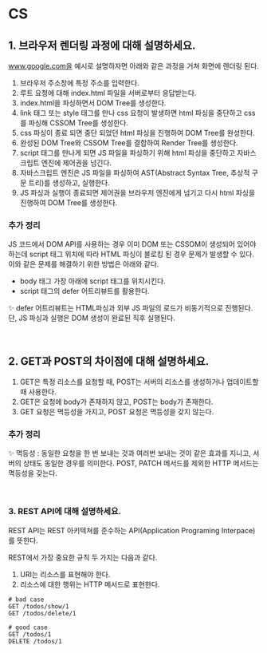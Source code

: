 # CS

## 1. 브라우저 렌더링 과정에 대해 설명하세요.

www.google.com을 예시로 설명하자면 아래와 같은 과정을 거쳐 화면에 렌더링 된다.

1. 브라우저 주소창에 특정 주소를 입력한다.
2. 루트 요청에 대해 index.html 파일을 서버로부터 응답받는다.
3. index.html을 파싱하면서 DOM Tree를 생성한다.
4. link 태그 또는 style 태그를 만나 css 요청이 발생하면 html 파싱을 중단하고 css를 파싱해 CSSOM Tree를 생성한다.
5. css 파싱이 종료 되면 중단 되었던 html 파싱을 진행하여 DOM Tree를 완성한다.
6. 완성된 DOM Tree와 CSSOM Tree를 결합하여 Render Tree를 생성한다.
7. script 태그를 만나게 되면 JS 파일을 파싱하기 위해 html 파싱을 중단하고 자바스크립트 엔진에 제어권을 넘긴다.
8. 자바스크립트 엔진은 JS 파일을 파싱하여 AST(Abstract Syntax Tree, 추상적 구문 트리)를 생성하고, 실행한다.
9. JS 파싱과 실행이 종료되면 제어권을 브라우저 엔진에게 넘기고 다시 html 파싱을 진행하여 DOM Tree를 생성한다.

### 추가 정리

JS 코드에서 DOM API를 사용하는 경우 이미 DOM 또는 CSSOM이 생성되어 있어야 하는데 script 태그 위치에 따라 HTML 파싱이 블로킹 된 경우 문제가 발생할 수 있다. 이와 같은 문제를 해결하기 위한 방법은 아래와 같다.

- body 태그 가장 아래에 script 태그를 위치시킨다.
- script 태그의 defer 어트리뷰트를 활용한다.

✨ defer 어트리뷰트는 HTML파싱과 외부 JS 파일의 로드가 비동기적으로 진행된다. 단, JS 파싱과 실행은 DOM 생성이 완료된 직후 실행된다.

<br>

## 2. GET과 POST의 차이점에 대해 설명하세요.

1. GET은 특정 리소스를 요청할 때, POST는 서버의 리소스를 생성하거나 업데이트할 때 사용한다.
2. GET은 요청에 body가 존재하지 않고, POST는 body가 존재한다.
3. GET 요청은 멱등성을 가지고, POST 요청은 멱등성을 갖지 않는다.

### 추가 정리

✨ 멱등성 : 동일한 요청을 한 번 보내는 것과 여러번 보내는 것이 같은 효과를 지니고, 서버의 상태도 동일한 경우를 의미한다. POST, PATCH 메서드를 제외한 HTTP 메서드는 멱등성을 갖는다.

<br>

### 3. REST API에 대해 설명하세요.

REST API는 REST 아키텍쳐를 준수하는 API(Application Programing Interpace)를 뜻한다.

REST에서 가장 중요한 규칙 두 가지는 다음과 같다.

1. URI는 리소스를 표현해야 한다.
2. 리소스에 대한 행위는 HTTP 메서드로 표현한다.

```
# bad case
GET /todos/show/1
GET /todos/delete/1

# good case
GET /todos/1
DELETE /todos/1
```

